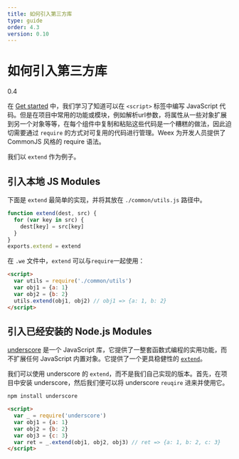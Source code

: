 ```yaml
---
title: 如何引入第三方库 
type: guide
order: 4.3
version: 0.10
---
```


# 如何引入第三方库 
<span class="weex-version">0.4</span>

在 [Get started](../index.html) 中，我们学习了知道可以在 `<script>` 标签中编写 JavaScript 代码。但是在项目中常用的功能或模块，例如解析url参数，将属性从一些对象扩展到另一个对象等等，在每个组件中复制和粘贴这些代码是一个糟糕的做法，因此迫切需要通过 `require` 的方式对可复用的代码进行管理。Weex 为开发人员提供了 CommonJS 风格的 require 语法。

我们以 `extend` 作为例子。

## 引入本地 JS Modules

下面是 `extend` 最简单的实现，并将其放在 `./common/utils.js` 路径中。

```javascript
function extend(dest, src) {
  for (var key in src) {
    dest[key] = src[key]
  }
}
exports.extend = extend
```

在 `.we` 文件中，`extend` 可以与`require`一起使用：

```html
<script>
  var utils = require('./common/utils')
  var obj1 = {a: 1}
  var obj2 = {b: 2}
  utils.extend(obj1, obj2) // obj1 => {a: 1, b: 2}
</script>
```

## 引入已经安装的 Node.js Modules

[underscore](http://underscorejs.org) 是一个 JavaScript 库，它提供了一整套函数式编程的实用功能，而不扩展任何 JavaScript 内置对象。它提供了一个更具稳健性的 [`extend`](http://underscorejs.org/#extend)。

我们可以使用 underscore 的 `extend`，而不是我们自己实现的版本。首先，在项目中安装 underscore，然后我们便可以将 underscore  `reuqire` 进来并使用它。

```bash
npm install underscore
```

```html
<script>
  var _ = require('underscore')
  var obj1 = {a: 1}
  var obj2 = {b: 2}
  var obj3 = {c: 3}
  var ret = _.extend(obj1, obj2, obj3) // ret => {a: 1, b: 2, c: 3}
</script>
```
